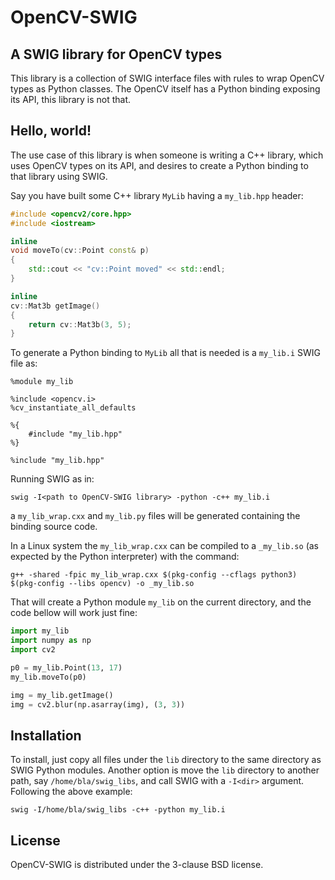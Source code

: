 OpenCV-SWIG
===========

A SWIG library for OpenCV types
-------------------------------

This library is a collection of SWIG interface files with rules to wrap OpenCV types as
Python classes. The OpenCV itself has a Python binding exposing its API, this library is
not that.

Hello, world!
-------------

The use case of this library is when someone is writing a C++ library, which uses OpenCV
types on its API, and desires to create a Python binding to that library using SWIG.

Say you have built some C++ library `MyLib` having a `my_lib.hpp` header:

```C++
#include <opencv2/core.hpp>
#include <iostream>

inline
void moveTo(cv::Point const& p)
{
    std::cout << "cv::Point moved" << std::endl;
}

inline
cv::Mat3b getImage()
{
    return cv::Mat3b(3, 5);
}
```

To generate a Python binding to `MyLib` all that is needed is a `my_lib.i` SWIG file as:

```
%module my_lib

%include <opencv.i>
%cv_instantiate_all_defaults

%{
    #include "my_lib.hpp"
%}

%include "my_lib.hpp"
```

Running SWIG as in:

```shell
swig -I<path to OpenCV-SWIG library> -python -c++ my_lib.i
```

a `my_lib_wrap.cxx` and `my_lib.py` files will be generated containing the binding source
code.

In a Linux system the `my_lib_wrap.cxx` can be compiled to a `_my_lib.so` (as expected by
the Python interpreter) with the command:

```shell
g++ -shared -fpic my_lib_wrap.cxx $(pkg-config --cflags python3) $(pkg-config --libs opencv) -o _my_lib.so
```

That will create a Python module `my_lib` on the current directory, and the code bellow will
work just fine:

```Python
import my_lib
import numpy as np
import cv2

p0 = my_lib.Point(13, 17)
my_lib.moveTo(p0)

img = my_lib.getImage()
img = cv2.blur(np.asarray(img), (3, 3))
```

Installation
------------

To install, just copy all files under the `lib` directory to the same directory as SWIG
Python modules. Another option is move the `lib` directory to another path, say
`/home/bla/swig_libs`, and call SWIG with a `-I<dir>` argument. Following the above example:

```
swig -I/home/bla/swig_libs -c++ -python my_lib.i
```

License
-------
OpenCV-SWIG is distributed under the 3-clause BSD license.
